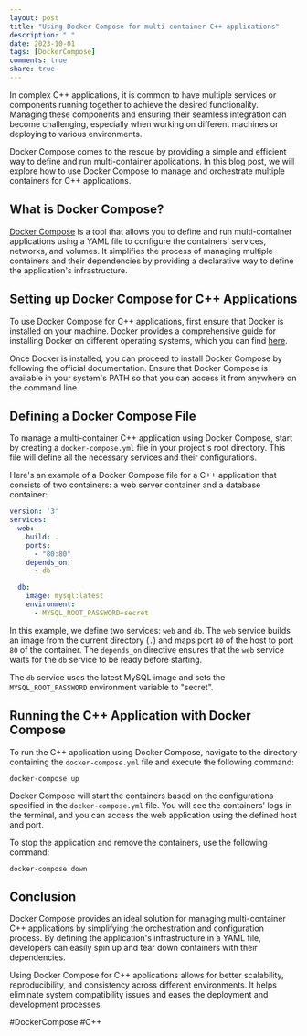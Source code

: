 ```yaml
---
layout: post
title: "Using Docker Compose for multi-container C++ applications"
description: " "
date: 2023-10-01
tags: [DockerCompose]
comments: true
share: true
---
```


In complex C++ applications, it is common to have multiple services or components running together to achieve the desired functionality. Managing these components and ensuring their seamless integration can become challenging, especially when working on different machines or deploying to various environments. 

Docker Compose comes to the rescue by providing a simple and efficient way to define and run multi-container applications. In this blog post, we will explore how to use Docker Compose to manage and orchestrate multiple containers for C++ applications. 

## What is Docker Compose?

[Docker Compose](https://docs.docker.com/compose/) is a tool that allows you to define and run multi-container applications using a YAML file to configure the containers' services, networks, and volumes. It simplifies the process of managing multiple containers and their dependencies by providing a declarative way to define the application's infrastructure.

## Setting up Docker Compose for C++ Applications

To use Docker Compose for C++ applications, first ensure that Docker is installed on your machine. Docker provides a comprehensive guide for installing Docker on different operating systems, which you can find [here](https://docs.docker.com/get-docker/).

Once Docker is installed, you can proceed to install Docker Compose by following the official documentation. Ensure that Docker Compose is available in your system's PATH so that you can access it from anywhere on the command line.

## Defining a Docker Compose File

To manage a multi-container C++ application using Docker Compose, start by creating a `docker-compose.yml` file in your project's root directory. This file will define all the necessary services and their configurations.

Here's an example of a Docker Compose file for a C++ application that consists of two containers: a web server container and a database container:

```yaml
version: '3'
services:
  web:
    build: .
    ports:
      - "80:80"
    depends_on:
      - db

  db:
    image: mysql:latest
    environment:
      - MYSQL_ROOT_PASSWORD=secret
```

In this example, we define two services: `web` and `db`. The `web` service builds an image from the current directory (`.`) and maps port `80` of the host to port `80` of the container. The `depends_on` directive ensures that the `web` service waits for the `db` service to be ready before starting.

The `db` service uses the latest MySQL image and sets the `MYSQL_ROOT_PASSWORD` environment variable to "secret".

## Running the C++ Application with Docker Compose

To run the C++ application using Docker Compose, navigate to the directory containing the `docker-compose.yml` file and execute the following command:

```shell
docker-compose up
```

Docker Compose will start the containers based on the configurations specified in the `docker-compose.yml` file. You will see the containers' logs in the terminal, and you can access the web application using the defined host and port.

To stop the application and remove the containers, use the following command:

```shell
docker-compose down
```

## Conclusion

Docker Compose provides an ideal solution for managing multi-container C++ applications by simplifying the orchestration and configuration process. By defining the application's infrastructure in a YAML file, developers can easily spin up and tear down containers with their dependencies.

Using Docker Compose for C++ applications allows for better scalability, reproducibility, and consistency across different environments. It helps eliminate system compatibility issues and eases the deployment and development processes.

#DockerCompose #C++